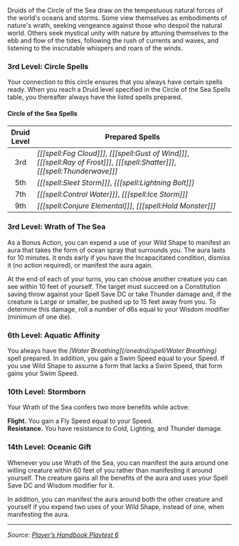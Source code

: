 Druids of the Circle of the Sea draw on the tempestuous natural forces of the world's oceans and storms. Some view themselves as embodiments of nature's wrath, seeking vengeance against those who despoil the natural world. Others seek mystical unity with nature by attuning themselves to the ebb and flow of the tides, following the rush of currents and waves, and listening to the inscrutable whispers and roars of the winds.

### 3rd Level: Circle Spells

Your connection to this circle ensures that you always have certain spells ready. When you reach a Druid level specified in the Circle of the Sea Spells table, you thereafter always have the listed spells prepared.

#### Circle of the Sea Spells

| Druid<br>Level | Prepared Spells                                                                                                                   |
|:--------------:|-----------------------------------------------------------------------------------------------------------------------------------|
|      3rd       | _[[[spell:Fog Cloud]]]_, _[[[spell:Gust of Wind]]]_, _[[[spell:Ray of Frost]]]_, _[[[spell:Shatter]]]_, _[[[spell:Thunderwave]]]_ |
|      5th       | _[[[spell:Sleet Storm]]]_, _[[[spell:Lightning Bolt]]]_                                                                           |
|      7th       | _[[[spell:Control Water]]]_, _[[[spell:Ice Storm]]]_                                                                              |
|      9th       | _[[[spell:Conjure Elemental]]]_, _[[[spell:Hold Monster]]]_                                                                       |

### 3rd Level: Wrath of The Sea

As a Bonus Action, you can expend a use of your Wild Shape to manifest an aura that takes the form of ocean spray that surrounds you. The aura lasts for 10 minutes. It ends early if you have the Incapacitated condition, dismiss it (no action required), or manifest the aura again.

At the end of each of your turns, you can choose another creature you can see within 10 feet of yourself. The target must succeed on a Constitution saving throw against your Spell Save DC or take Thunder damage and, if the creature is Large or smaller, be pushed up to 15 feet away from you. To determine this damage, roll a number of d6s equal to your Wisdom modifier (minimum of one die).

### 6th Level: Aquatic Affinity

You always have the _[Water Breathing](/onednd/spell/Water Breathing)_ spell prepared. In addition, you gain a Swim Speed equal to your Speed. If you use Wild Shape to assume a form that lacks a Swim Speed, that form gains your Swim Speed.

### 10th Level: Stormborn

Your Wrath of the Sea confers two more benefits while active:

**Flight.** You gain a Fly Speed equal to your Speed.  
**Resistance.** You have resistance to Cold, Lighting, and Thunder damage.

### 14th Level: Oceanic Gift

Whenever you use Wrath of the Sea, you can manifest the aura around one willing creature within 60 feet of you rather than manifesting it around yourself. The creature gains all the benefits of the aura and uses your Spell Save DC and Wisdom modifier for it.

In addition, you can manifest the aura around both the other creature and yourself if you expend two uses of your Wild Shape, instead of one, when manifesting the aura.

----

_Source: [Player’s Handbook Playtest 6](https://www.dndbeyond.com/sources/ua/ph-playtest-6)_
